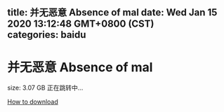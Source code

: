 
title: 并无恶意 Absence of mal
date: Wed Jan 15 2020 13:12:48 GMT+0800 (CST)    
categories: baidu
---

# 并无恶意 Absence of mal
size: 3.07 GB
 正在跳转中...
 

[How to download](https://bpcam.bemobtrk.com/go/2ceec3aa-1ca2-46d6-b9ff-aaa5c184517c?jno=331)